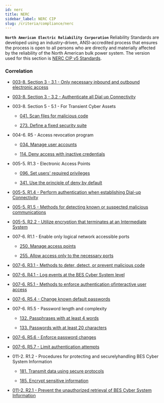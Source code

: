```yaml
---
id: nerc
title: NERC
sidebar_label: NERC CIP
slug: /criteria/compliance/nerc
---
```


**`North American Electric Reliability Corporation`**
Reliability Standards
are developed using an industry-driven,
ANSI-accredited process
that ensures the process is open to all persons
who are directly and materially affected
by the reliability of the North American bulk power system.
The version used for this section is
[NERC CIP v5 Standards](https://www.nerc.com/pa/Stand/Pages/CIPStandards.aspx).

### Correlation

 - [003-8. Section 3 - 3.1 - Only necessary inbound and outbound electronic access](/criteria/requirements/176)

 - [003-8. Section 3 - 3.2 - Authenticate all Dial up Connectivity](/criteria/requirements/264)

 - 003-8. Section 5 - 5.1 - For Transient Cyber Assets

    - [041. Scan files for malicious code](/criteria/requirements/041)

    - [273. Define a fixed security suite](/criteria/requirements/273)

 - 004-6. R5 - Access revocation program

    - [034. Manage user accounts](/criteria/requirements/034)

    - [114. Deny access with inactive credentials](/criteria/requirements/114)

 - 005-5. R1.3 - Electronic Access Points

    - [096. Set users' required privileges](/criteria/requirements/096)

    - [341. Use the principle of deny by default](/criteria/requirements/341)

 - [005-5. R1.4 - Perform authentication when establishing Dial-up Connectivity](/criteria/requirements/264)

 - [005-5. R1.5 - Methods for detecting known or suspected malicious communications](/criteria/requirements/273)

 - [005-5. R2.2 - Utilize encryption that terminates at an Intermediate System](/criteria/requirements/181)

 - 007-6. R1.1 - Enable only logical network accessible ports

    - [250. Manage access points](/criteria/requirements/250)

    - [255. Allow access only to the necessary ports](/criteria/requirements/255)

 - [007-6. R3.1 - Methods to deter, detect, or prevent malicious code](/criteria/requirements/155)

 - [007-6. R4.1 - Log events at the BES Cyber System level](/criteria/requirements/075)

 - [007-6. R5.1 - Methods to enforce authentication ofinteractive user access](/criteria/requirements/264)

 - [007-6. R5.4 - Change known default passwords](/criteria/requirements/142)

 - 007-6. R5.5 - Password length and complexity

    - [132. Passphrases with at least 4 words](/criteria/requirements/132)

    - [133. Passwords with at least 20 characters](/criteria/requirements/133)

 - [007-6. R5.6 - Enforce password changes](/criteria/requirements/130)

 - [007-6. R5.7 - Limit authentication attempts](/criteria/requirements/237)

 - 011-2. R1.2 - Procedures for protecting and securelyhandling BES Cyber System Information

    - [181. Transmit data using secure protocols](/criteria/requirements/181)

    - [185. Encrypt sensitive information](/criteria/requirements/185)

 - [011-2. R2.1 - Prevent the unauthorized retrieval of BES Cyber System Information](/criteria/requirements/183)
